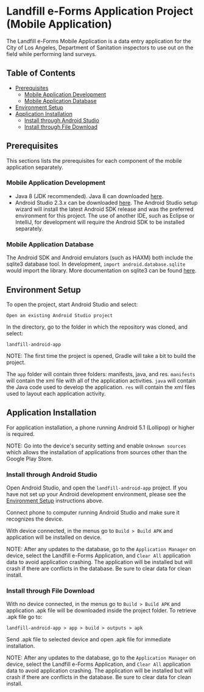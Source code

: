 # Landfill e-Forms Application Project (Mobile Application)

The Landfill e-Forms Mobile Application is a data entry application for the City of Los Angeles, Department of Sanitation inspectors to use out on the field while performing land surveys.

## Table of Contents
* [Prerequisites](https://github.com/landfill-eforms/landfill-android-app/blob/master/README.md#prerequisites)
	* [Mobile Application Development](https://github.com/landfill-eforms/landfill-android-app/blob/master/README.md#mobile-application-development)
	* [Mobile Application Database](https://github.com/landfill-eforms/landfill-android-app/blob/master/README.md#mobile-application-database)
* [Environment Setup](https://github.com/landfill-eforms/landfill-android-app/blob/master/README.md#environment-setup)
* [Application Installation](https://github.com/landfill-eforms/landfill-android-app/blob/master/README.md#application-installation)
	* [Install through Android Studio](https://github.com/landfill-eforms/landfill-android-app/blob/master/README.md#install-through-android-studio)
	* [Install through File Download](https://github.com/landfill-eforms/landfill-android-app/blob/master/README.md#install-through-file-download)

## Prerequisites
This sections lists the prerequisites for each component of the mobile application separately.

### Mobile Application Development
* Java 8 (JDK recommended). Java 8 can downloaded [here](http://www.oracle.com/technetwork/java/javase/downloads/jdk8-downloads-2133151.html).
* Android Studio 2.3.x can be downloaded [here](https://developer.android.com/studio/index.html). The Android Studio setup wizard will install the latest Android SDK release and was the preferred environment for this project. The use of another IDE, such as Eclipse or IntelliJ, for development will require the Android SDK to be installed separately.

### Mobile Application Database
The Android SDK and Android emulators (such as HAXM) both include the sqlite3 database tool. In development, 
```import android.database.sqlite``` would import the library. More documentation on sqlite3 can be found [here](https://developer.android.com/reference/android/database/sqlite/package-summary.html).

## Environment Setup
To open the project, start Android Studio and select:

```
Open an existing Android Studio project
```

In the directory, go to the folder in which the repository was cloned, and select:

```
landfill-android-app
```

NOTE: The first time the project is opened, Gradle will take a bit to build the project.

The ```app``` folder will contain three folders: manifests, java, and res.
```manifests``` will contain the xml file with all of the application activities.
```java``` will contain the Java code used to develop the application.
```res``` will contain the xml files used to layout each application activity.

## Application Installation
For application installation, a phone running Android 5.1 (Lollipop) or higher is required. 

NOTE: Go into the device's security setting and enable ```Unknown sources``` which allows the installation of applications from sources other than the Google Play Store.

### Install through Android Studio

Open Android Studio, and open the ```landfill-android-app``` project. If you have not set up your Android development environment, please see the [Environment Setup](https://github.com/landfill-eforms/landfill-android-app/blob/master/README.md#environment-setup) instructions above.

Connect phone to computer running Android Studio and make sure it recognizes the device.

With device connected, in the menus go to ```Build > Build APK``` and application will be installed on device. 

NOTE: After any updates to the database, go to the ```Application Manager``` on device, select the Landfill e-Forms Application, and ```Clear All``` application data to avoid application crashing. The application will be installed but will crash if there are conflicts in the database. Be sure to clear data for clean install.

### Install through File Download

With no device connected, in the menus go to ```Build > Build APK``` and application .apk file will be downloaded inside the project folder. To retrieve .apk file go to:

```
landfill-android-app > app > build > outputs > apk
```

Send .apk file to selected device and open .apk file for immediate installation.

NOTE: After any updates to the database, go to the ```Application Manager``` on device, select the Landfill e-Forms Application, and ```Clear All``` application data to avoid application crashing. The application will be installed but will crash if there are conflicts in the database. Be sure to clear data for clean install.


